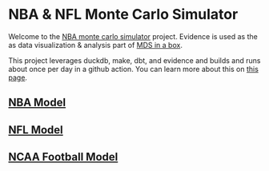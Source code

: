 <GithubStarCount user='matsonj' repo='nba-monte-carlo'/>
<br>

# NBA & NFL Monte Carlo Simulator

Welcome to the [NBA monte carlo simulator](https://github.com/matsonj/nba-monte-carlo) project. Evidence is used as the as data visualization & analysis part of [MDS in a box](https://www.dataduel.co/modern-data-stack-in-a-box-with-duckdb/).

This project leverages duckdb, make, dbt, and evidence and builds and runs about once per day in a github action. You can learn more about this on [this page](/about).

## [NBA Model](/nba)

## [NFL Model](/nfl)

## [NCAA Football Model](/ncaaf)
